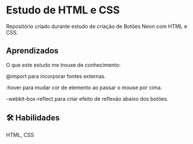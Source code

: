 # Estudo de HTML e CSS

Repositório criado durante estudo de criação de Botões Neon com HTML e CSS.

## Aprendizados

O que este estudo me trouxe de conhecimento:

@import para incorporar fontes externas.

:hover para mudar cor de elemento ao passar o mouse por cima.

-webkit-box-reflect para criar efeito de reflexão abaixo dos botões.

## 🛠 Habilidades

HTML, CSS
